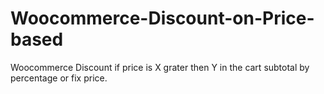 # Woocommerce-Discount-on-Price-based
Woocommerce Discount if price is X grater then Y in the cart subtotal by percentage or fix price. 
